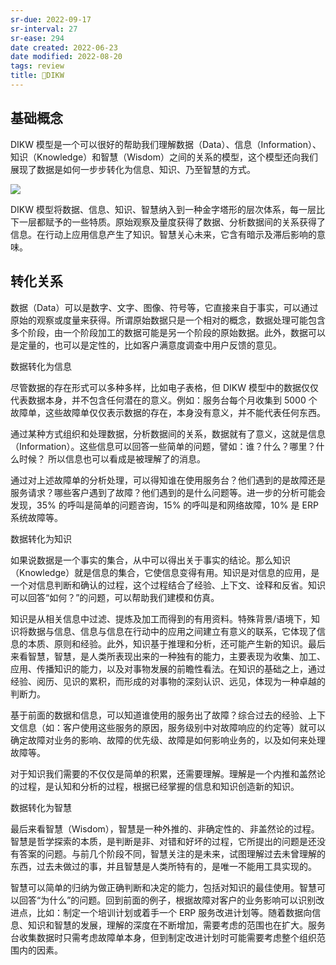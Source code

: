 ```yaml
---
sr-due: 2022-09-17
sr-interval: 27
sr-ease: 294
date created: 2022-06-23
date modified: 2022-08-20
tags: review
title: 🔡DIKW
---
```


## 基础概念

DIKW 模型是一个可以很好的帮助我们理解数据（Data）、信息（Information）、知识（Knowledge）和智慧（Wisdom）之间的关系的模型，这个模型还向我们展现了数据是如何一步步转化为信息、知识、乃至智慧的方式。

![](https://img.oldwinter.top/202206231542505.png)

DIKW 模型将数据、信息、知识、智慧纳入到一种金字塔形的层次体系，每一层比下一层都赋予的一些特质。原始观察及量度获得了数据、分析数据间的关系获得了信息。在行动上应用信息产生了知识。智慧关心未来，它含有暗示及滞后影响的意味。

## 转化关系

数据（Data）可以是数字、文字、图像、符号等，它直接来自于事实，可以通过原始的观察或度量来获得。所谓原始数据只是一个相对的概念，数据处理可能包含多个阶段，由一个阶段加工的数据可能是另一个阶段的原始数据。此外，数据可以是定量的，也可以是定性的，比如客户满意度调查中用户反馈的意见。

数据转化为信息

尽管数据的存在形式可以多种多样，比如电子表格，但 DIKW 模型中的数据仅仅代表数据本身，并不包含任何潜在的意义。例如：服务台每个月收集到 5000 个故障单，这些故障单仅仅表示数据的存在，本身没有意义，并不能代表任何东西。

通过某种方式组织和处理数据，分析数据间的关系，数据就有了意义，这就是信息（Information）。这些信息可以回答一些简单的问题，譬如：谁？什么？哪里？什么时候？ 所以信息也可以看成是被理解了的消息。

通过对上述故障单的分析处理，可以得知谁在使用服务台？他们遇到的是故障还是服务请求？哪些客户遇到了故障？他们遇到的是什么问题等。进一步的分析可能会发现，35% 的呼叫是简单的问题咨询，15% 的呼叫是和网络故障，10% 是 ERP 系统故障等。

数据转化为知识

如果说数据是一个事实的集合，从中可以得出关于事实的结论。那么知识（Knowledge）就是信息的集合，它使信息变得有用。知识是对信息的应用，是一个对信息判断和确认的过程，这个过程结合了经验、上下文、诠释和反省。知识可以回答“如何？”的问题，可以帮助我们建模和仿真。

知识是从相关信息中过滤、提炼及加工而得到的有用资料。特殊背景/语境下，知识将数据与信息、信息与信息在行动中的应用之间建立有意义的联系，它体现了信息的本质、原则和经验。此外，知识基于推理和分析，还可能产生新的知识。最后来看智慧，智慧，是人类所表现出来的一种独有的能力，主要表现为收集、加工、应用、传播知识的能力，以及对事物发展的前瞻性看法。在知识的基础之上，通过经验、阅历、见识的累积，而形成的对事物的深刻认识、远见，体现为一种卓越的判断力。

基于前面的数据和信息，可以知道谁使用的服务出了故障？综合过去的经验、上下文信息（如：客户使用这些服务的原因，服务级别中对故障响应的约定等）就可以确定故障对业务的影响、故障的优先级、故障是如何影响业务的，以及如何来处理故障等。

对于知识我们需要的不仅仅是简单的积累，还需要理解。理解是一个内推和盖然论的过程，是认知和分析的过程，根据已经掌握的信息和知识创造新的知识。

数据转化为智慧

最后来看智慧（Wisdom），智慧是一种外推的、非确定性的、非盖然论的过程。智慧是哲学探索的本质，是判断是非、对错和好坏的过程，它所提出的问题是还没有答案的问题。与前几个阶段不同，智慧关注的是未来，试图理解过去未曾理解的东西，过去未做过的事，并且智慧是人类所特有的，是唯一不能用工具实现的。

智慧可以简单的归纳为做正确判断和决定的能力，包括对知识的最佳使用。智慧可以回答“为什么”的问题。回到前面的例子，根据故障对客户的业务影响可以识别改进点，比如：制定一个培训计划或着手一个 ERP 服务改进计划等。随着数据向信息、知识和智慧的发展，理解的深度在不断增加，需要考虑的范围也在扩大。服务台收集数据时只需考虑故障单本身，但到制定改进计划时可能需要考虑整个组织范围内的因素。
